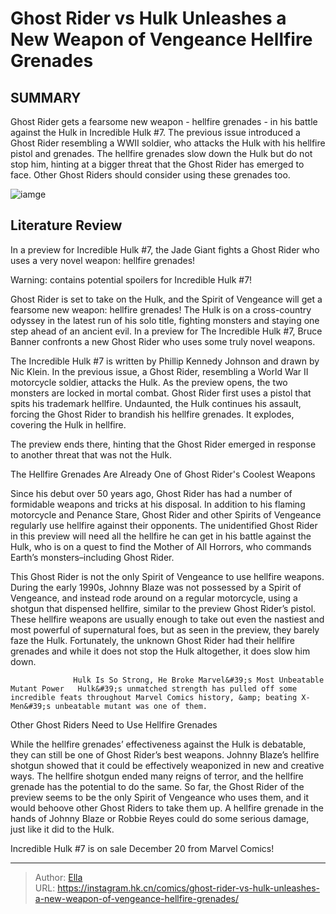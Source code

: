 # Ghost Rider vs Hulk Unleashes a New Weapon of Vengeance Hellfire Grenades


## SUMMARY 



  Ghost Rider gets a fearsome new weapon - hellfire grenades - in his battle against the Hulk in Incredible Hulk #7.   The previous issue introduced a Ghost Rider resembling a WWII soldier, who attacks the Hulk with his hellfire pistol and grenades.   The hellfire grenades slow down the Hulk but do not stop him, hinting at a bigger threat that the Ghost Rider has emerged to face. Other Ghost Riders should consider using these grenades too.  

![iamge](https://static1.srcdn.com/wordpress/wp-content/uploads/2023/12/ghost-rider-burns-hulk-with-hellfire-grenades.jpg)

## Literature Review

In a preview for Incredible Hulk #7, the Jade Giant fights a Ghost Rider who uses a very novel weapon: hellfire grenades!




Warning: contains potential spoilers for Incredible Hulk #7!




Ghost Rider is set to take on the Hulk, and the Spirit of Vengeance will get a fearsome new weapon: hellfire grenades! The Hulk is on a cross-country odyssey in the latest run of his solo title, fighting monsters and staying one step ahead of an ancient evil. In a preview for The Incredible Hulk #7, Bruce Banner confronts a new Ghost Rider who uses some truly novel weapons.

The Incredible Hulk #7 is written by Phillip Kennedy Johnson and drawn by Nic Klein. In the previous issue, a Ghost Rider, resembling a World War II motorcycle soldier, attacks the Hulk. As the preview opens, the two monsters are locked in mortal combat. Ghost Rider first uses a pistol that spits his trademark hellfire. Undaunted, the Hulk continues his assault, forcing the Ghost Rider to brandish his hellfire grenades. It explodes, covering the Hulk in hellfire.

         




The preview ends there, hinting that the Ghost Rider emerged in response to another threat that was not the Hulk.


 The Hellfire Grenades Are Already One of Ghost Rider&#39;s Coolest Weapons 
          

Since his debut over 50 years ago, Ghost Rider has had a number of formidable weapons and tricks at his disposal. In addition to his flaming motorcycle and Penance Stare, Ghost Rider and other Spirits of Vengeance regularly use hellfire against their opponents. The unidentified Ghost Rider in this preview will need all the hellfire he can get in his battle against the Hulk, who is on a quest to find the Mother of All Horrors, who commands Earth’s monsters–including Ghost Rider.

This Ghost Rider is not the only Spirit of Vengeance to use hellfire weapons. During the early 1990s, Johnny Blaze was not possessed by a Spirit of Vengeance, and instead rode around on a regular motorcycle, using a shotgun that dispensed hellfire, similar to the preview Ghost Rider’s pistol. These hellfire weapons are usually enough to take out even the nastiest and most powerful of supernatural foes, but as seen in the preview, they barely faze the Hulk. Fortunately, the unknown Ghost Rider had their hellfire grenades and while it does not stop the Hulk altogether, it does slow him down.




                  Hulk Is So Strong, He Broke Marvel&#39;s Most Unbeatable Mutant Power   Hulk&#39;s unmatched strength has pulled off some incredible feats throughout Marvel Comics history, &amp; beating X-Men&#39;s unbeatable mutant was one of them.    



 Other Ghost Riders Need to Use Hellfire Grenades 
          

While the hellfire grenades’ effectiveness against the Hulk is debatable, they can still be one of Ghost Rider’s best weapons. Johnny Blaze’s hellfire shotgun showed that it could be effectively weaponized in new and creative ways. The hellfire shotgun ended many reigns of terror, and the hellfire grenade has the potential to do the same. So far, the Ghost Rider of the preview seems to be the only Spirit of Vengeance who uses them, and it would behoove other Ghost Riders to take them up. A hellfire grenade in the hands of Johnny Blaze or Robbie Reyes could do some serious damage, just like it did to the Hulk.




Incredible Hulk #7 is on sale December 20 from Marvel Comics!



---

> Author: [Ella](https://instagram.hk.cn/)  
> URL: https://instagram.hk.cn/comics/ghost-rider-vs-hulk-unleashes-a-new-weapon-of-vengeance-hellfire-grenades/  

